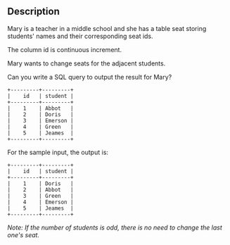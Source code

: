 ## Description

Mary is a teacher in a middle school and she has a table seat storing students' names and their corresponding seat ids.

The column id is continuous increment. 

Mary wants to change seats for the adjacent students.
 
Can you write a SQL query to output the result for Mary?
 
```
+---------+---------+
|    id   | student |
+---------+---------+
|    1    | Abbot   |
|    2    | Doris   |
|    3    | Emerson |
|    4    | Green   |
|    5    | Jeames  |
+---------+---------+
```

For the sample input, the output is:
 
```
+---------+---------+
|    id   | student |
+---------+---------+
|    1    | Doris   |
|    2    | Abbot   |
|    3    | Green   |
|    4    | Emerson |
|    5    | Jeames  |
+---------+---------+
```

*Note: If the number of students is odd, there is no need to change the last one's seat.*